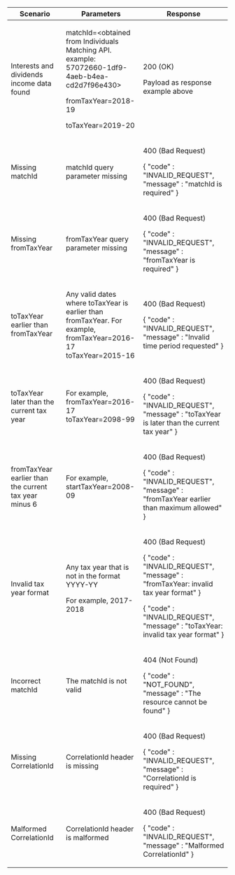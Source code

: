 <table>
    <col width="25%">
    <col width="35%">
    <col width="40%">
    <thead>
    <tr>
        <th>Scenario</th>
        <th>Parameters</th>
        <th>Response</th>
    </tr>
    </thead>
    <tbody>
    <tr>
        <td><p>Interests and dividends income data found</p></td>
        <td><p>matchId=&lt;obtained from Individuals Matching API. example: 57072660-1df9-4aeb-b4ea-cd2d7f96e430&gt;</p><p>fromTaxYear=2018-19</p><p>toTaxYear=2019-20</p></td>
        <td><p>200 (OK)</p><p>Payload as response example above</p></td>
    </tr>
    <tr>
        <td><p>Missing matchId</p></td>
        <td>matchId query parameter missing</td>
        <td>
            <p>400 (Bad Request)</p>
            <p>{ &quot;code&quot; : &quot;INVALID_REQUEST&quot;,<br/>&quot;message&quot; : &quot;matchId is required&quot; }</p>
        </td>
    </tr>
    <tr>
        <td><p>Missing fromTaxYear</p></td>
        <td><p>fromTaxYear query parameter missing</p></td>
        <td>
            <p>400 (Bad Request)</p>
            <p>{ &quot;code&quot; : &quot;INVALID_REQUEST&quot;,<br/>&quot;message&quot; : &quot;fromTaxYear is required&quot; }</p>
        </td>
    </tr>
    <tr>
         <td><p>toTaxYear earlier than fromTaxYear</p></td>
         <td><p>Any valid dates where toTaxYear is earlier than fromTaxYear. For example, fromTaxYear=2016-17 toTaxYear=2015-16</p></td>
         <td>
            <p>400 (Bad Request)</p>
            <p>{ &quot;code&quot; : &quot;INVALID_REQUEST&quot;,<br/>&quot;message&quot; : &quot;Invalid time period requested&quot; }</p>
         </td>
    </tr>
    <tr>
         <td><p>toTaxYear later than the current tax year</p></td>
         <td><p>For example, fromTaxYear=2016-17 toTaxYear=2098-99</p></td>
         <td>
            <p>400 (Bad Request)</p>
            <p>{ &quot;code&quot; : &quot;INVALID_REQUEST&quot;,<br/>&quot;message&quot; : &quot;toTaxYear is later than the current tax year&quot; }</p>
        </td>
    </tr>
    <tr>
         <td><p>fromTaxYear earlier than the current tax year minus 6</p></td>
         <td><p>For example, startTaxYear=2008-09</p>
         </td>
         <td>
           <p>400 (Bad Request)</p>
           <p>{ &quot;code&quot; : &quot;INVALID_REQUEST&quot;,<br/>&quot;message&quot; : &quot;fromTaxYear earlier than maximum allowed&quot; }</p>
         </td>
    </tr>
    <tr>
         <td><p>Invalid tax year format</p></td>
         <td><p>Any tax year that is not in the format YYYY-YY</p>
         <p>For example, 2017-2018</p></td>
         <td>
            <p>400 (Bad Request)</p>
            <p>{ &quot;code&quot; : &quot;INVALID_REQUEST&quot;,<br/>&quot;message&quot; : &quot;fromTaxYear: invalid tax year format&quot; }</p>
            <p>{ &quot;code&quot; : &quot;INVALID_REQUEST&quot;,<br/>&quot;message&quot; : &quot;toTaxYear: invalid tax year format&quot; }</p>
         </td>
    </tr>
    <tr>
        <td><p>Incorrect matchId</p></td>
        <td><p>The matchId is not valid</p></td>
        <td>
            <p>404 (Not Found)</p>
            <p>{ &quot;code&quot; : &quot;NOT_FOUND&quot;,<br/>&quot;message&quot; : &quot;The resource cannot be found&quot; }</p>
        </td>
    </tr>
    <tr>
        <td><p>Missing CorrelationId</p></td>
        <td><p>CorrelationId header is missing</p></td>
        <td>
            <p>400 (Bad Request)</p>
            <p>{ &quot;code&quot; : &quot;INVALID_REQUEST&quot;,<br/>&quot;message&quot; : &quot;CorrelationId is required&quot; }</p></td>
        </td>
    </tr>
    <tr>
        <td><p>Malformed CorrelationId</p></td>
        <td><p>CorrelationId header is malformed</p></td>
        <td>
            <p>400 (Bad Request)</p>
            <p>{ &quot;code&quot; : &quot;INVALID_REQUEST&quot;,<br/>&quot;message&quot; : &quot;Malformed CorrelationId&quot; }</p></td>
        </td>
    </tr>
    </tbody>
</table>